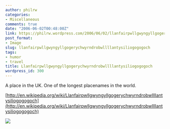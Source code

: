 ```yaml
---
author: philrw
categories:
- Miscellaneous
comments: true
date: "2006-06-02T00:48:00Z"
link: https://philrw.wordpress.com/2006/06/02/llanfairpwllgwyngyllgogerychwyrndrobwllllantysiliogogogoch/
post_format:
- Image
slug: llanfairpwllgwyngyllgogerychwyrndrobwllllantysiliogogogoch
tags:
- humor
- travel
title: Llanfairpwllgwyngyllgogerychwyrndrobwllllantysiliogogogoch
wordpress_id: 300
---
```


A place in the UK. One of the longest placenames in the world.

[http://en.wikipedia.org/wiki/Llanfairpwllgwyngyllgogerychwyrndrobwllllantysiliogogogoch](http://en.wikipedia.org/wiki/Llanfairpwllgwyngyllgogerychwyrndrobwllllantysiliogogogoch)

[![](https://blog.rosenberg-watt.com/wp-content/uploads/2006/06/Llanfairpwllgwyngyllgogerychwyrndrobwllllantysiliogogogoch_station_sign_cropped_version_1-300x211.jpg)](http://philrw.files.wordpress.com/2006/06/llanfairpwllgwyngyllgogerychwyrndrobwllllantysiliogogogoch_station_sign_cropped_version_1.jpg)
